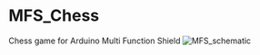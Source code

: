 # MFS_Chess
Chess game for Arduino Multi Function Shield
![MFS_schematic](https://github.com/user-attachments/assets/aaeb7910-efd8-4aaa-8f59-2c6d82d054a4)
